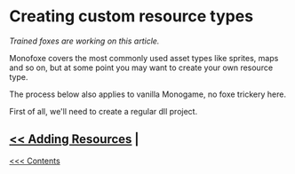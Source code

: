 # Creating custom resource types

*Trained foxes are working on this article.*

Monofoxe covers the most commonly used asset types like sprites, maps and so on, but at some point you may want to create your own resource type. 

The process below also applies to vanilla Monogame, no foxe trickery here.

First of all, we'll need to create a regular dll project.



## [<< Adding Resources](AddingResources.md) |   

[<<< Contents](../Contents.md)

